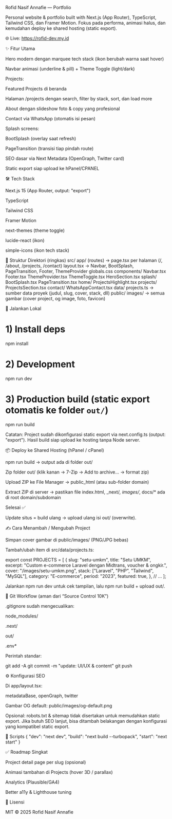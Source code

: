 Rofid Nasif Annafie — Portfolio

Personal website & portfolio built with Next.js (App Router), TypeScript, Tailwind CSS, dan Framer Motion. Fokus pada performa, animasi halus, dan kemudahan deploy ke shared hosting (static export).

🌐 Live: https://rofid-dev.my.id

✨ Fitur Utama

Hero modern dengan marquee tech stack (ikon berubah warna saat hover)

Navbar animasi (underline & pill) + Theme Toggle (light/dark)

Projects:

Featured Projects di beranda

Halaman /projects dengan search, filter by stack, sort, dan load more

About dengan slideshow foto & copy yang profesional

Contact via WhatsApp (otomatis isi pesan)

Splash screens:

BootSplash (overlay saat refresh)

PageTransition (transisi tiap pindah route)

SEO dasar via Next Metadata (OpenGraph, Twitter card)

Static export siap upload ke hPanel/CPANEL

🛠️ Tech Stack

Next.js 15 (App Router, output: "export")

TypeScript

Tailwind CSS

Framer Motion

next-themes (theme toggle)

lucide-react (ikon)

simple-icons (ikon tech stack)

📁 Struktur Direktori (ringkas)
src/
  app/
    (routes)        -> page.tsx per halaman (/, /about, /projects, /contact)
    layout.tsx      -> Navbar, BootSplash, PageTransition, Footer, ThemeProvider
    globals.css
  components/
    Navbar.tsx
    Footer.tsx
    ThemeProvider.tsx
    ThemeToggle.tsx
    HeroSection.tsx
    splash/
      BootSplash.tsx
      PageTransition.tsx
    home/
      ProjectsHighlight.tsx
    projects/
      ProjectsSection.tsx
    contact/
      WhatsAppContact.tsx
  data/
    projects.ts     -> sumber data proyek (judul, slug, cover, stack, dll)
public/
  images/           -> semua gambar (cover project, og image, foto, favicon)

🚀 Jalankan Lokal
# 1) Install deps
npm install

# 2) Development
npm run dev

# 3) Production build (static export otomatis ke folder `out/`)
npm run build


Catatan: Project sudah dikonfigurasi static export via next.config.ts (output: "export"). Hasil build siap upload ke hosting tanpa Node server.

📦 Deploy ke Shared Hosting (hPanel / cPanel)

npm run build → output ada di folder out/

Zip folder out/ (klik kanan → 7-Zip → Add to archive… → format zip)

Upload ZIP ke File Manager → public_html (atau sub-folder domain)

Extract ZIP di server → pastikan file index.html, _next/*, images/*, docs/* ada di root domain/subdomain

Selesai ✅

Update situs = build ulang → upload ulang isi out/ (overwrite).

✍️ Cara Menambah / Mengubah Project

Simpan cover gambar di public/images/ (PNG/JPG bebas)

Tambah/ubah item di src/data/projects.ts:

export const PROJECTS = [
  {
    slug: "setu-umkm",
    title: "Setu UMKM",
    excerpt: "Custom e-commerce Laravel dengan Midtrans, voucher & ongkir.",
    cover: "/images/setu-umkm.png",
    stack: ["Laravel", "PHP", "Tailwind", "MySQL"],
    category: "E-commerce",
    period: "2023",
    featured: true,
  },
  // ...
];


Jalankan npm run dev untuk cek tampilan, lalu npm run build + upload out/.

🔄 Git Workflow (aman dari “Source Control 10K”)

.gitignore sudah mengecualikan:

node_modules/

.next/

out/

.env*

Perintah standar:

git add -A
git commit -m "update: UI/UX & content"
git push

⚙️ Konfigurasi SEO

Di app/layout.tsx:

metadataBase, openGraph, twitter

Gambar OG default: public/images/og-default.png

Opsional: robots.txt & sitemap tidak disertakan untuk memudahkan static export. Jika butuh SEO lanjut, bisa ditambah belakangan dengan konfigurasi yang kompatibel static export.

🧩 Scripts
{
  "dev": "next dev",
  "build": "next build --turbopack",
  "start": "next start"
}

✅ Roadmap Singkat

 Project detail page per slug (opsional)

 Animasi tambahan di Projects (hover 3D / parallax)

 Analytics (Plausible/GA4)

 Better a11y & Lighthouse tuning

📄 Lisensi

MIT © 2025 Rofid Nasif Annafie
